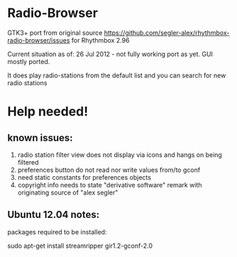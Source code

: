 Radio-Browser
=============

GTK3+ port from original source https://github.com/segler-alex/rhythmbox-radio-browser/issues
for Rhythmbox 2.96

Current situation as of:
26 Jul 2012 - not fully working port as yet. GUI mostly ported. 

It does play radio-stations from the default list and you can search for new radio stations

Help needed! 
============

known issues: 
-------------

1. radio station filter view does not display via icons and hangs on being filtered
2. preferences button do not read nor write values from/to gconf
3. need static constants for preferences objects
4. copyright info needs to state "derivative software" remark with originating source of "alex segler"


Ubuntu 12.04 notes:
-------------------

packages required to be installed:

   sudo apt-get install streamripper gir1.2-gconf-2.0


